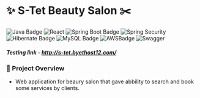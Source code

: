 # ✨️ S-Tet Beauty Salon ✂️
 ![Java Badge](https://img.shields.io/badge/Java-ED8B00?style=for-the-badge&logo=openjdk&logoColor=white) ![React](https://img.shields.io/badge/react-%2320232a.svg?style=for-the-badge&logo=react&logoColor=%2361DAFB) ![Spring Boot Badge](https://img.shields.io/badge/Spring_Boot-F2F4F9?style=for-the-badge&logo=spring-boot)  ![Spring Security](https://img.shields.io/badge/Spring_Security-6DB33F?style=for-the-badge&logo=Spring-Security&logoColor=white) ![Hibernate Badge](https://img.shields.io/badge/Hibernate-59666C?style=for-the-badge&logo=Hibernate&logoColor=white) ![MySQL Badge](https://img.shields.io/badge/MySQL-005C84?style=for-the-badge&logo=mysql&logoColor=white) ![AWSBadge](https://img.shields.io/badge/Amazon_AWS-FF9900?style=for-the-badge&logo=amazonaws&logoColor=white)    ![Swagger](https://img.shields.io/badge/Swagger-85EA2D?style=for-the-badge&logo=Swagger&logoColor=white)

##### Testing link - http://s-tet.byethost12.com/ 

### 📖 Project Overview 

- Web application for beaury salon that gave abbility to search and book some services by clients.

